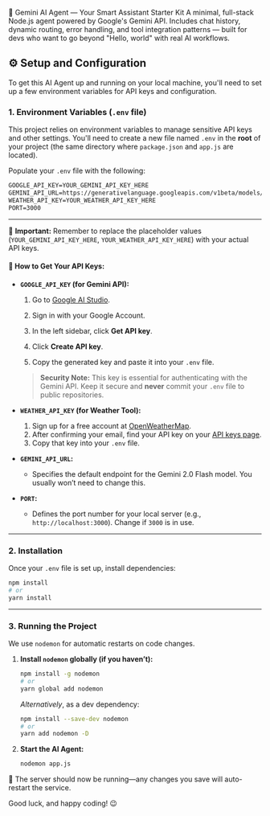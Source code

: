 🤖 Gemini AI Agent — Your Smart Assistant Starter Kit
A minimal, full-stack Node.js agent powered by Google's Gemini API. Includes chat history, dynamic routing, error handling, and tool integration patterns — built for devs who want to go beyond "Hello, world" with real AI workflows.

## ⚙️ Setup and Configuration

To get this AI Agent up and running on your local machine, you'll need to set up a few environment variables for API keys and configuration.

### 1. Environment Variables (`.env` file)

This project relies on environment variables to manage sensitive API keys and other settings. You'll need to create a new file named `.env` in the **root** of your project (the same directory where `package.json` and `app.js` are located).

Populate your `.env` file with the following:


````markdown
GOOGLE_API_KEY=YOUR_GEMINI_API_KEY_HERE
GEMINI_API_URL=https://generativelanguage.googleapis.com/v1beta/models/gemini-2.0-flash:generateContent
WEATHER_API_KEY=YOUR_WEATHER_API_KEY_HERE
PORT=3000
````


---

🚨 **Important:** Remember to replace the placeholder values (`YOUR_GEMINI_API_KEY_HERE`, `YOUR_WEATHER_API_KEY_HERE`) with your actual API keys.

#### 🔑 How to Get Your API Keys:

* **`GOOGLE_API_KEY` (for Gemini API):**

  1. Go to [Google AI Studio](https://ai.google.dev/studio).

  2. Sign in with your Google Account.

  3. In the left sidebar, click **Get API key**.

  4. Click **Create API key**.

  5. Copy the generated key and paste it into your `.env` file.

  > **Security Note:** This key is essential for authenticating with the Gemini API. Keep it secure and **never** commit your `.env` file to public repositories.

* **`WEATHER_API_KEY` (for Weather Tool):**

  1. Sign up for a free account at [OpenWeatherMap](https://openweathermap.org/).
  2. After confirming your email, find your API key on your [API keys page](https://home.openweathermap.org/api_keys).
  3. Copy that key into your `.env` file.

* **`GEMINI_API_URL`:**

  * Specifies the default endpoint for the Gemini 2.0 Flash model. You usually won’t need to change this.

* **`PORT`:**

  * Defines the port number for your local server (e.g., `http://localhost:3000`). Change if `3000` is in use.

---

### 2. Installation

Once your `.env` file is set up, install dependencies:

```bash
npm install
# or
yarn install
```

---

### 3. Running the Project

We use `nodemon` for automatic restarts on code changes.

1. **Install `nodemon` globally (if you haven’t):**

   ```bash
   npm install -g nodemon
   # or
   yarn global add nodemon
   ```

   *Alternatively*, as a dev dependency:

   ```bash
   npm install --save-dev nodemon
   # or
   yarn add nodemon -D
   ```

2. **Start the AI Agent:**

   ```bash
   nodemon app.js
   ```

🚀 The server should now be running—any changes you save will auto-restart the service.

Good luck, and happy coding! 😉

